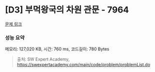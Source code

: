# [D3] 부먹왕국의 차원 관문 - 7964 

[문제 링크](https://swexpertacademy.com/main/code/problem/problemDetail.do?contestProbId=AWuSgKpqmooDFASy) 

### 성능 요약

메모리: 127,020 KB, 시간: 760 ms, 코드길이: 780 Bytes



> 출처: SW Expert Academy, https://swexpertacademy.com/main/code/problem/problemList.do
